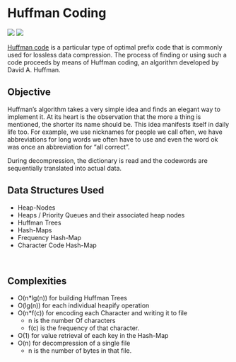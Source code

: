 # Huffman Coding

<p>
  <img src="https://img.shields.io/pypi/status/Django.svg"/>
  <img src="https://img.shields.io/badge/contributions-welcome-orange.svg"/>
</p>

<a href="https://en.wikipedia.org/wiki/Huffman_coding">Huffman code</a> is a particular type of optimal prefix code that is commonly used for lossless data compression. The process of finding or using such a code proceeds by means of Huffman coding, an algorithm developed by David A. Huffman.

## Objective
Huffman’s algorithm takes a very simple idea and finds an elegant way to implement it. At its heart is the observation that the more a thing is mentioned, the shorter its name should be. This idea manifests itself in daily life too. For example, we use nicknames for people we call often, we have abbreviations for long words we often have to use and even the word ok was once an abbreviation for “all correct”.


During decompression, the dictionary is read and the codewords are sequentially translated into actual data.



## Data Structures Used
* Heap-Nodes 
* Heaps / Priority Queues and their associated heap nodes 
* Huffman Trees 
* Hash-Maps
* Frequency Hash-Map
* Character Code Hash-Map

</br>

## Complexities
* O(n*lg(n)) for building Huffman Trees
* O(lg(n)) for each individual heapify operation 
* O(n*f(c)) for encoding each Character and writing it to file 
  * n is the number Of characters 
  * f(c) is the frequency of that character.
* O(1) for value retrieval of each key in the Hash-Map 
* O(n) for decompression of a single file 
  * n is the number of bytes in that file. 
  
